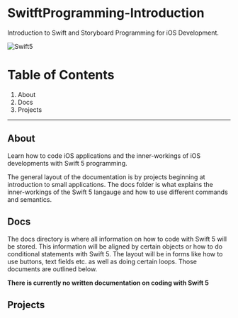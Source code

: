 # SwitftProgramming-Introduction
Introduction to Swift and Storyboard Programming for iOS Development.

![Swift5](https://img.shields.io/badge/-Swift5-F05138?logo=swift&logoColor=black&style=flat)&nbsp;

# Table of Contents

1. About
2. Docs
3. Projects

---

## About

Learn how to code iOS applications and the inner-workings of iOS developments with Swift 5 programming. 

The general layout of the documentation is by projects beginning at introduction to small applications. The docs folder is what explains the inner-workings of the Swift 5 langauge and how to use different commands and semantics.

## Docs

The docs directory is where all information on how to code with Swift 5 will be stored. This information will be aligned by certain objects or how to do conditional statements with Swift 5. The layout will be in forms like how to use buttons, text fields etc. as well as doing certain loops. Those documents are outlined below.

**There is currently no written documentation on coding with Swift 5**

## Projects


